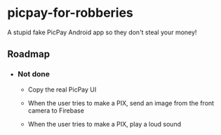# picpay-for-robberies
A stupid fake PicPay Android app so they don't steal your money!

## Roadmap

- ### Not done
  - Copy the real PicPay UI

  - When the user tries to make a PIX, send an image from the front camera to Firebase

  - When the user tries to make a PIX, play a loud sound
